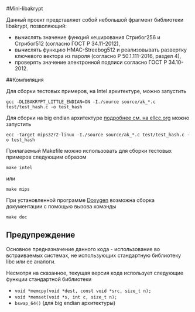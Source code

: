 #Mini-libakrypt

Данный проект представляет собой небольшой фрагмент библиотеки libakrypt,
позволяющий:

 - вычислять значение функций хеширования Стрибог256 и Стрибог512 (согласно ГОСТ Р 34.11-2012),
 - вычислять функцию HMAC-Streebog512 
   и реализовывать развертку ключевого вектора из пароля (согласно Р 50.1.111-2016, раздел 4),
 - проверять значение электронной подписи согласно ГОСТ Р 34.10-2012.


##Компиляция

Для сборки тестовых примеров, на Intel архитектуре, можно запустить

    gcc -DLIBAKRYPT_LITTLE_ENDIAN=ON -I./source source/ak_*.c test/test_hash.c -o test_hash

Для сборки на big endian архитектуре [подробнее см. на  ellcc.org](http://ellcc.org) можно запустить

    ecc -target mips32r2-linux -I./source source/ak_*.c test/test_hash.c -o test_hash

Прилагаемый Makefile можно использовать для сборки тестовых примеров следующим образом

    make intel

или

    make mips

При установленной программе [Doxygen](http://www.doxygen.nl/) возможна сборка документации с помощью
вызова команды

    make doc


## Предупреждение

Основное предназначение данного кода - использование во встраиваемых системах,
не использующих стандартную библиотеку libc или ее аналоги.

Несмотря на сказанное,
текущая версия кода использует следующие функции стандартной библиотеки

 * `void *memcpy(void *dest, const void *src, size_t n);`
 * `void *memset(void *s, int c, size_t n);`
 * `bswap_64()` (для big endian архитектуры)

